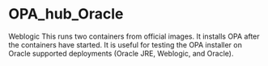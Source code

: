 # OPA_hub_Oracle



Weblogic
This runs two containers from official images. It installs OPA after the containers have started. It is useful for testing the OPA installer on Oracle supported deployments 
(Oracle JRE, Weblogic, and Oracle). 
